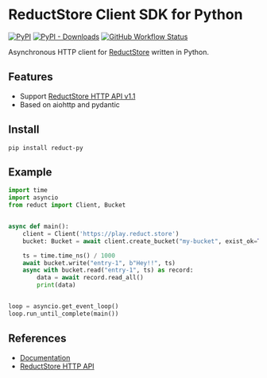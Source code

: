 # ReductStore Client SDK for Python

[![PyPI](https://img.shields.io/pypi/v/reduct-py)](https://pypi.org/project/reduct-py/)
[![PyPI - Downloads](https://img.shields.io/pypi/dm/reduct-py)](https://pypi.org/project/reduct-py/)
[![GitHub Workflow Status](https://img.shields.io/github/actions/workflow/status/reductstore/reduct-py/ci.yml?branch=main)](https://github.com/reductstore/reduct-py/actions)

Asynchronous HTTP client for [ReductStore](https://www.reduct.store) written in Python.

## Features

* Support [ReductStore HTTP API v1.1](https://docs.reduct.store/http-api)
* Based on aiohttp and pydantic

## Install

```
pip install reduct-py
```

## Example

```python
import time
import asyncio
from reduct import Client, Bucket


async def main():
    client = Client('https://play.reduct.store')
    bucket: Bucket = await client.create_bucket("my-bucket", exist_ok=True)

    ts = time.time_ns() / 1000
    await bucket.write("entry-1", b"Hey!!", ts)
    async with bucket.read("entry-1", ts) as record:
        data = await record.read_all()
        print(data)


loop = asyncio.get_event_loop()
loop.run_until_complete(main())
```

## References

* [Documentation](https://py.reduct.store/)
* [ReductStore HTTP API](https://docs.reduct.store/http-api)
